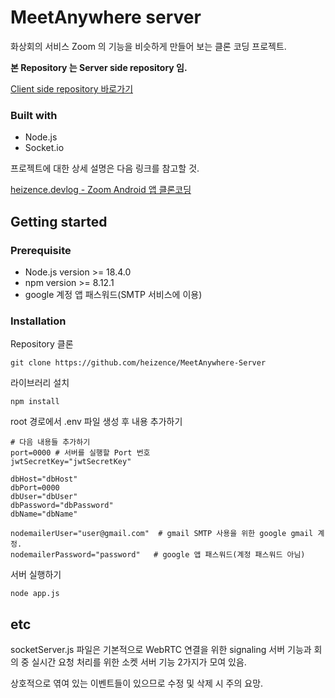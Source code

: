 #  MeetAnywhere server

화상회의 서비스 Zoom 의 기능을 비슷하게 만들어 보는 클론 코딩 프로젝트.

**본 Repository 는 Server side repository 임.** 

[Client side repository 바로가기](https://github.com/heizence/MeetAnywhere-Client)

### Built with

* Node.js
* Socket.io

프로젝트에 대한 상세 설명은 다음 링크를 참고할 것.

[heizence.devlog - Zoom Android 앱 클론코딩](https://heizence.github.io/posts/zoomCloneCoding/)

## Getting started

### Prerequisite

- Node.js version >= 18.4.0
- npm version >= 8.12.1
- google 계정 앱 패스워드(SMTP 서비스에 이용)

### Installation

Repository 클론

```
git clone https://github.com/heizence/MeetAnywhere-Server
```

라이브러리 설치

```
npm install
```

root 경로에서 .env 파일 생성 후 내용 추가하기

```
# 다음 내용들 추가하기
port=0000 # 서버를 실행할 Port 번호
jwtSecretKey="jwtSecretKey"

dbHost="dbHost"
dbPort=0000
dbUser="dbUser"
dbPassword="dbPassword"
dbName="dbName"

nodemailerUser="user@gmail.com"  # gmail SMTP 사용을 위한 google gmail 계정.
nodemailerPassword="password"   # google 앱 패스워드(계정 패스워드 아님)
```

서버 실행하기

```
node app.js
```

## etc

socketServer.js 파일은 기본적으로 WebRTC 연결을 위한 signaling 서버 기능과 회의 중 실시간 요청 처리를 위한 소켓 서버 기능 2가지가 모여 있음.

상호적으로 엮여 있는 이벤트들이 있으므로 수정 및 삭제 시 주의 요망.
